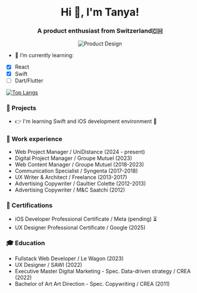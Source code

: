 <h1 align="center">Hi 👋, I'm Tanya!</h1>
<h3 align="center">A product enthusiast from Switzerland🇨🇭</h3>

<p align="center">
  <img src="https://blog.mindmanager.com/wp-content/uploads/2022/03/shutterstock_421087342.jpg" alt="Product Design">
</p>

- 🌱 I’m currently learning:
- [x] React
- [x] Swift
- [ ] Dart/Flutter

[![Top Langs](https://github-readme-stats.vercel.app/api/top-langs/?username=tanyalathion)](https://github.com/anuraghazra/github-readme-stats)
 
### :metal: Projects
- :point_right: I'm learning Swift and iOS development environment :apple:

### :briefcase: Work experience
- Web Project Manager / UniDistance (2024 - present)
- Digital Project Manager / Groupe Mutuel (2023)
- Web Content Manager / Groupe Mutuel (2018-2023)
- Communication Specialist / Syngenta (2017-2018)
- UX Writer & Architect / Freelance (2013-2017)
- Advertising Copywriter / Gaultier Colette (2012-2013)
- Advertising Copywriter / M&C Saatchi (2012)

### :rocket: Certifications
- iOS Developer Professional Certificate / Meta (pending) ⏳
- UX Designer Professional Certificate / Google (2025)

### :mortar_board: Education
- Fullstack Web Developer / Le Wagon (2023)
- UX Designer / SAWI (2022)
- Executive Master Digital Marketing - Spec. Data-driven strategy / CREA (2022)
- Bachelor of Art Art Direction - Spec. Copywriting / CREA (2011)
